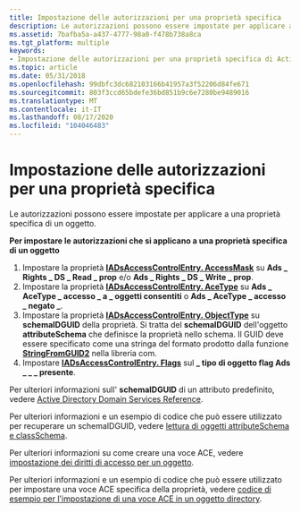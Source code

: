 ```yaml
---
title: Impostazione delle autorizzazioni per una proprietà specifica
description: Le autorizzazioni possono essere impostate per applicare a una proprietà specifica di un oggetto.
ms.assetid: 7bafba5a-a437-4777-98a0-f478b738a8ca
ms.tgt_platform: multiple
keywords:
- Impostazione delle autorizzazioni per una proprietà specifica di Active Directory
ms.topic: article
ms.date: 05/31/2018
ms.openlocfilehash: 99dbfc3dc682103166b41957a3f52206d84fe671
ms.sourcegitcommit: 803f3ccd65bdefe36bd851b9c6e7280be9489016
ms.translationtype: MT
ms.contentlocale: it-IT
ms.lasthandoff: 08/17/2020
ms.locfileid: "104046483"
---
```

# <a name="setting-permissions-to-a-specific-property"></a>Impostazione delle autorizzazioni per una proprietà specifica

Le autorizzazioni possono essere impostate per applicare a una proprietà specifica di un oggetto.

**Per impostare le autorizzazioni che si applicano a una proprietà specifica di un oggetto**

1.  Impostare la proprietà [**IADsAccessControlEntry. AccessMask**](/windows/desktop/ADSI/iadsaccesscontrolentry-property-methods) su **Ads \_ Rights \_ DS \_ Read \_ prop** e/o **Ads \_ Rights \_ DS \_ Write \_ prop**.
2.  Impostare la proprietà [**IADsAccessControlEntry. AceType**](/windows/desktop/ADSI/iadsaccesscontrolentry-property-methods) su **Ads \_ AceType \_ accesso \_ a \_ oggetti consentiti** o **Ads \_ AceType \_ accesso \_ negato \_**.
3.  Impostare la proprietà [**IADsAccessControlEntry. ObjectType**](/windows/desktop/ADSI/iadsaccesscontrolentry-property-methods) su **schemaIDGUID** della proprietà. Si tratta del **schemaIDGUID** dell'oggetto **attributeSchema** che definisce la proprietà nello schema. Il GUID deve essere specificato come una stringa del formato prodotto dalla funzione [**StringFromGUID2**](/windows/win32/api/combaseapi/nf-combaseapi-stringfromguid2) nella libreria com.
4.  Impostare [**IADsAccessControlEntry. Flags**](/windows/desktop/ADSI/iadsaccesscontrolentry-property-methods) sul **\_ tipo di oggetto flag Ads \_ \_ \_ presente**.

Per ulteriori informazioni sull' **schemaIDGUID** di un attributo predefinito, vedere [Active Directory Domain Services Reference](active-directory-domain-services-reference.md).

Per ulteriori informazioni e un esempio di codice che può essere utilizzato per recuperare un schemaIDGUID, vedere [lettura di oggetti attributeSchema e classSchema](reading-attributeschema-and-classschema-objects.md).

Per ulteriori informazioni su come creare una voce ACE, vedere [impostazione dei diritti di accesso per un oggetto](setting-access-rights-on-an-object.md).

Per ulteriori informazioni e un esempio di codice che può essere utilizzato per impostare una voce ACE specifica della proprietà, vedere [codice di esempio per l'impostazione di una voce ACE in un oggetto directory](example-code-for-setting-an-ace-on-a-directory-object.md).

 

 